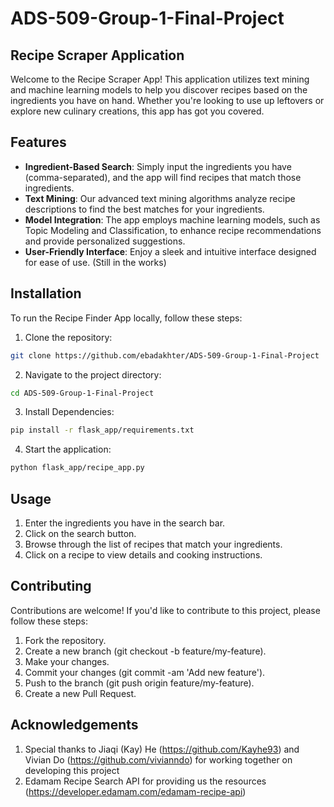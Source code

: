 # ADS-509-Group-1-Final-Project
## Recipe Scraper Application
Welcome to the Recipe Scraper App! This application utilizes text mining and machine learning models to help you discover recipes based on the ingredients you have on hand. Whether you're looking to use up leftovers or explore new culinary creations, this app has got you covered.

## Features
- **Ingredient-Based Search**: Simply input the ingredients you have (comma-separated), and the app will find recipes that match those ingredients.
- **Text Mining**: Our advanced text mining algorithms analyze recipe descriptions to find the best matches for your ingredients.
- **Model Integration**: The app employs machine learning models, such as Topic Modeling and Classification, to enhance recipe recommendations and provide personalized suggestions.
- **User-Friendly Interface**: Enjoy a sleek and intuitive interface designed for ease of use. (Still in the works)

## Installation

To run the Recipe Finder App locally, follow these steps:

1. Clone the repository:

```bash
git clone https://github.com/ebadakhter/ADS-509-Group-1-Final-Project
```

2. Navigate to the project directory:

```bash
cd ADS-509-Group-1-Final-Project
```

3. Install Dependencies:

``` bash
pip install -r flask_app/requirements.txt
```

4. Start the application:

``` bash
python flask_app/recipe_app.py
```

## Usage

1. Enter the ingredients you have in the search bar.
2. Click on the search button.
3. Browse through the list of recipes that match your ingredients.
4. Click on a recipe to view details and cooking instructions.


## Contributing
Contributions are welcome! If you'd like to contribute to this project, please follow these steps:

1. Fork the repository.
2. Create a new branch (git checkout -b feature/my-feature).
3. Make your changes.
4. Commit your changes (git commit -am 'Add new feature').
5. Push to the branch (git push origin feature/my-feature).
6. Create a new Pull Request.

## Acknowledgements
1. Special thanks to Jiaqi (Kay) He (https://github.com/Kayhe93) and Vivian Do (https://github.com/vivianndo) for working together on developing this project
2. Edamam Recipe Search API for providing us the resources (https://developer.edamam.com/edamam-recipe-api)